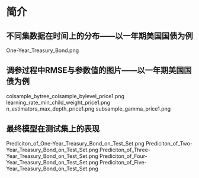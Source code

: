 # 简介

## 不同集数据在时间上的分布——以一年期美国国债为例

One-Year_Treasury_Bond.png



## 调参过程中RMSE与参数值的图片——以一年期美国国债为例
colsample_bytree_colsample_bylevel_price1.png
learning_rate_min_child_weight_price1.png
n_estimators_max_depth_price1.png
subsample_gamma_price1.png



## 最终模型在测试集上的表现

Prediciton_of_One-Year_Treasury_Bond_on_Test_Set.png
Prediciton_of_Two-Year_Treasury_Bond_on_Test_Set.png
Prediciton_of_Three-Year_Treasury_Bond_on_Test_Set.png
Prediciton_of_Four-Year_Treasury_Bond_on_Test_Set.png
Prediciton_of_Five-Year_Treasury_Bond_on_Test_Set.png

